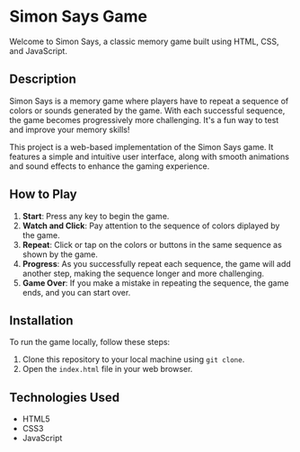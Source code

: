 # Simon Says Game

Welcome to Simon Says, a classic memory game built using HTML, CSS, and JavaScript.

## Description

Simon Says is a memory game where players have to repeat a sequence of colors or sounds generated by the game. With each successful sequence, the game becomes progressively more challenging. It's a fun way to test and improve your memory skills!

This project is a web-based implementation of the Simon Says game. It features a simple and intuitive user interface, along with smooth animations and sound effects to enhance the gaming experience.

## How to Play

1. **Start**: Press any key to begin the game.
2. **Watch and Click**: Pay attention to the sequence of colors diplayed by the game.
3. **Repeat**: Click or tap on the colors or buttons in the same sequence as shown by the game.
4. **Progress**: As you successfully repeat each sequence, the game will add another step, making the sequence longer and more challenging.
5. **Game Over**: If you make a mistake in repeating the sequence, the game ends, and you can start over.

## Installation

To run the game locally, follow these steps:

1. Clone this repository to your local machine using `git clone`.
2. Open the `index.html` file in your web browser.

## Technologies Used

- HTML5
- CSS3
- JavaScript

